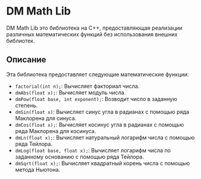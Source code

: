 # DM Math Lib

DM Math Lib это библиотека на C++, предоставляющая реализации различных математических функций без использования внешних библиотек.

## Описание

Эта библиотека предоставляет следующие математические функции:

- `factorial(int n);`: Вычисляет факториал числа.
- `dmAbs(float x);`: Вычисляет модуль числа.
- `dmPow(float base, int exponent);`: Возводит число в заданную степень.
- `dmSin(float x)`: Вычисляет синус угла в радианах с помощью ряда Маклорена для синуса.
- `dmCos(float x);`: Вычисляет косинус угла в радианах с помощью ряда Маклорена для косинуса.
- `dmLn(float x);`: Вычисляет натуральный логарифм числа с помощью ряда Тейлора.
- `dmLog(float base, float x);`: Вычисляет логарифм числа по заданному основанию с помощью ряда Тейлора.
- `dmSqrt(float x);`: Вычисляет квадратный корень числа с помощью метода Ньютона.


